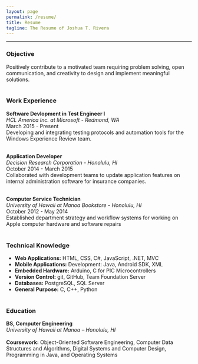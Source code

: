```yaml
---
layout: page
permalink: /resume/
title: Resume
tagline: The Resume of Joshua T. Rivera
---
```

<hr>

### Objective
Positively contribute to a motivated team requiring problem solving, open communication, and creativity to design and implement meaningful solutions.
<br><br>

### Work Experience
**Software Devlopment in Test Engineer I**<br>
*HCL America Inc. at Microsoft - Redmond, WA*<br>
March 2015 - Present
<br>Developing and integrating testing protocols and automation tools for the Windows Experience Review team.

<br>**Application Developer**<br>
*Decision Research Corporation - Honolulu, HI*<br>
October 2014 - March 2015
<br>Collaborated with development teams to update application features on internal administration software for insurance companies.

<br>**Computer Service Technician**<br>
*University of Hawaii at Manoa Bookstore - Honolulu, HI*<br>
October 2012 - May 2014
<br>Established department strategy and workflow systems for working on Apple computer hardware and software repairs<br><br>

### Technical Knowledge
* **Web Applications:** HTML, CSS, C#, JavaScript, .NET, MVC
* **Mobile Applications:** Development: Java, Android SDK, XML 
* **Embedded Hardware:** Arduino, C for PIC Microcontrollers
* **Version Control:** git, GitHub, Team Foundation Server
* **Databases:** PostgreSQL, SQL Server
* **General Purpose:** C, C++, Python
<br><br>

### Education
**BS, Computer Engineering**<br>
<i>University of Hawaii at Manoa – Honolulu, HI</i>
<br><br>
**Coursework:** Object-Oriented Software Engineering, Computer Data Structures and Algorithms, Digital Systems and Computer Design, Programming in Java, and Operating Systems
